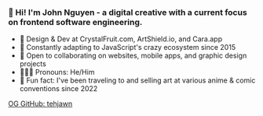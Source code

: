 ### 👋 Hi! I'm John Nguyen - a digital creative with a current focus on frontend software engineering.

- 🦄 Design & Dev at CrystalFruit.com, ArtShield.io, and Cara.app
- 🌱 Constantly adapting to JavaScript's crazy ecosystem since 2015
- 👯 Open to collaborating on websites, mobile apps, and graphic design projects
- 👨🏻‍💻 Pronouns: He/Him
- 👾 Fun fact: I've been traveling to and selling art at various anime & comic conventions since 2022

[OG GitHub: tehjawn](https://github.com/tehjawn/)
